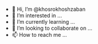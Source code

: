 - 👋 Hi, I’m @khosrokhoshzaban
- 👀 I’m interested in ...
- 🌱 I’m currently learning ...
- 💞️ I’m looking to collaborate on ...
- 📫 How to reach me ...

<!---
khosrokhoshzaban/khosrokhoshzaban is a ✨ special ✨ repository because its `README.md` (this file) appears on your GitHub profile.
You can click the Preview link to take a look at your changes.
--->
